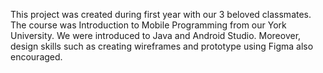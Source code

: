 This project was created during first year with our 3 beloved classmates. The course was Introduction to Mobile Programming from our York University. We were introduced to Java and Android Studio. Moreover, design skills such as creating wireframes and prototype using Figma also encouraged.

